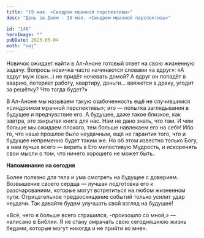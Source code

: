 ```yaml
---
title: "19 мая. «Синдром мрачной перспективы»"
desc: "День за Днем - 19 мая. «Синдром мрачной перспективы»"

id: "140"
heroImage: ""
pubDate: 2023-05-04
moth: "maj"
---
```


Новичок ожидает найти в Ал-Аноне готовый ответ на свою жизненную задачу.
Вопросы новичка часто начинаются словами «а вдруг»: «А вдруг муж (сын…) не
придёт ночевать домой? А вдруг он попадёт в аварию, потеряет работу, квартиру,
деньги… ввяжется в драку, угодит за решётку? Что тогда будет?»

В Ал-Аноне мы называем такую озабоченность ещё не случившимся «синдромом
мрачной перспективы»; это — попытка заглядывания в будущее и предчувствие его.
А будущее, даже такое близкое, как завтра, это закрытая книга для нас. Нам не
дано знать, что там. И чем больше мы ожидаем плохого, тем больше навлекаем его
на себя! Ибо то, что наше прошлое было неудачным, ещё не гарантия того, что и
будущее непременно будет таким же. Но об этом известно только Богу, а нам
лучше всего — верить в Его милостивую Мудрость, и искоренять свои мысли о том,
что ничего хорошего не может быть.

**Напоминание на сегодня**

Более полезно для тела и ума смотреть на будущее с доверием. Возвышение своего
сердца — лучшая подготовка его к разочарованиям, которые могут встретиться на
любом жизненном пути. Отрицательное предвосхищение событий только усилит удар
неудачи. Так давайте будем улучшать свой взгляд на будущее!

«Всё, чего я больше всего страшился, -произошло со мной,» — написано в Библии.
Я не стану омрачать свою сегодняшнюю жизнь бедами, которые могут никогда и не
прийти ко мне».
